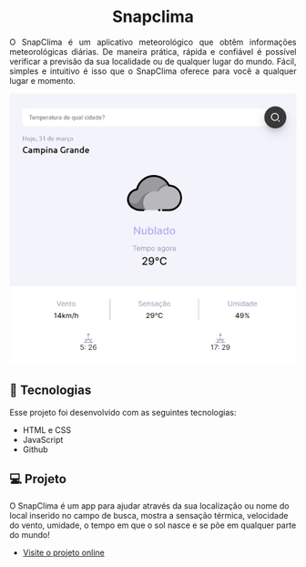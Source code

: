 <h1 align="center"> 
Snapclima
</h1>
<p align="justify"> 
O SnapClima é um aplicativo meteorológico que obtêm informações meteorológicas diárias. De maneira prática, rápida e confiável é possível verificar a previsão da sua localidade ou de qualquer lugar do mundo. Fácil, simples e intuitivo é isso que o SnapClima oferece para você a qualquer lugar e momento.
</p>

<p align="center">
<img alt="projeto SnapClima" src="https://github.com/Jeffersonthiagofn/Snapclima/blob/main/Captura%20de%20tela-%20snapclima.png">
</p>


## 🚀 Tecnologias

Esse projeto foi desenvolvido com as seguintes tecnologias:

- HTML e CSS
- JavaScript
- Github

## 💻 Projeto


O SnapClima é um app para ajudar através da sua localização ou nome do local inserido no campo de busca, mostra a sensação térmica, velocidade do vento, umidade, o tempo em que o sol nasce e se põe em qualquer parte do mundo!

- [Visite o projeto online](jeffersonthiagofn.github.io/Snapclima/)
